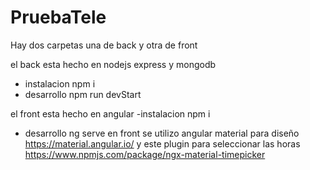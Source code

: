 # PruebaTele
Hay dos carpetas una de back y otra de front

el back esta hecho en nodejs express y mongodb 
- instalacion npm i 
- desarrollo  npm run devStart

el front esta hecho en angular
-instalacion npm i
- desarrollo ng serve
en front se utilizo angular material para diseño https://material.angular.io/
y este plugin para seleccionar las horas https://www.npmjs.com/package/ngx-material-timepicker
